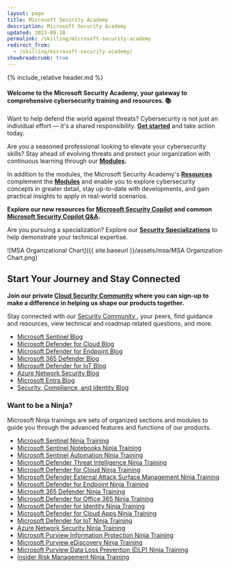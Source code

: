 ```yaml
---
layout: page
title: Microsoft Security Academy
description: Microsoft Security Academy
updated: 2023-09-18
permalink: /skilling/microsoft-security-academy
redirect_from:
  - /skilling/microsoft-security-academy/
showbreadcrumb: true
---
```

{% include_relative header.md %}

#### Welcome to the Microsoft Security Academy, your gateway to comprehensive cybersecurity training and resources. 📚

Want to help defend the world against threats? Cybersecurity is not just an individual effort — it's a shared responsibility. **[Get started](/PartnerResources/skilling/microsoft-security-academy/start)** and take action today.

Are you a seasoned professional looking to elevate your cybersecurity skills? Stay ahead of evolving threats and protect your organization with continuous learning through our **[Modules](/PartnerResources/skilling/microsoft-security-academy/modules).**

In addition to the modules, the Microsoft Security Academy's **[Resources](/PartnerResources/skilling/microsoft-security-academy/resources)** complement the **[Modules](/PartnerResources/skilling/microsoft-security-academy/modules)** and enable you to explore cybersecurity concepts in greater detail, stay up-to-date with developments, and gain practical insights to apply in real-world scenarios.

**Explore our new resources for [Microsoft Security Copilot](/PartnerResources/skilling/microsoft-security-academy/microsoft-security-copilot) and common [Microsoft Security Copilot Q&A](/PartnerResources/skilling/microsoft-security-academy/microsoft-security-copilot-extra).**

Are you pursuing a specialization? Explore our **[Security Specializations](/PartnerResources/skilling/microsoft-security-academy/specializations)** to help demonstrate your technical expertise.


![MSA Organizational Chart]({{ site.baseurl }}/assets/msa/MSA Organization Chart.png)


## Start Your Journey and Stay Connected
 
**Join our private [Cloud Security Community](https://aka.ms/PrSecCom) where you can sign-up to make a difference in helping us shape our products together.**

 Stay connected with our [Security Community ](https://techcommunity.microsoft.com/t5/security-compliance-and-identity/join-our-security-community/ba-p/927888), your peers, find guidance and resources, view technical and roadmap related questions, and more.

* [Microsoft Sentinel Blog](https://techcommunity.microsoft.com/t5/microsoft-sentinel-blog/bg-p/MicrosoftSentinelBlog)
* [Microsoft Defender for Cloud Blog](https://techcommunity.microsoft.com/t5/microsoft-defender-for-cloud/bg-p/MicrosoftDefenderCloudBlog)
* [Microsoft Defender for Endpoint Blog](https://techcommunity.microsoft.com/t5/microsoft-defender-for-endpoint/bg-p/MicrosoftDefenderATPBlog)
* [Microsoft 365 Defender Blog](https://techcommunity.microsoft.com/t5/microsoft-365-defender-blog/bg-p/MicrosoftThreatProtectionBlog)
* [Microsoft Defender for IoT Blog](https://techcommunity.microsoft.com/t5/microsoft-defender-for-iot-blog/bg-p/MicrosoftDefenderIoTBlog)
* [Azure Network Security Blog](https://techcommunity.microsoft.com/t5/azure-network-security-blog/bg-p/AzureNetworkSecurityBlog)
* [Microsoft Entra Blog](https://techcommunity.microsoft.com/t5/microsoft-entra-azure-ad-blog/bg-p/Identity)
* [Security, Compliance, and Identity Blog](https://techcommunity.microsoft.com/t5/security-compliance-and-identity/bg-p/MicrosoftSecurityandCompliance)

### Want to be a Ninja?

Microsoft Ninja trainings are sets of organized sections and modules to guide you through the advanced features and functions of our products.

* [Microsoft Sentinel Ninja Training](https://techcommunity.microsoft.com/t5/microsoft-sentinel-blog/become-a-microsoft-sentinel-ninja-the-complete-level-400/ba-p/1246310)
* [Microsoft Sentinel Notebooks Ninja Training](https://techcommunity.microsoft.com/t5/microsoft-sentinel-blog/becoming-a-microsoft-sentinel-notebooks-ninja-the-series/ba-p/2693491)
* [Microsoft Sentinel Automation Ninja Training](https://techcommunity.microsoft.com/t5/microsoft-sentinel-blog/become-a-microsoft-sentinel-automation-ninja/ba-p/3563377)
* [Microsoft Defender Threat Intelligence Ninja Training](https://techcommunity.microsoft.com/t5/microsoft-defender-threat/become-a-microsoft-defender-threat-intelligence-ninja-the/ba-p/3656965)
* [Microsoft Defender for Cloud Ninja Training](https://techcommunity.microsoft.com/t5/microsoft-defender-for-cloud/become-a-microsoft-defender-for-cloud-ninja/ba-p/1608761)
* [Microsoft Defender External Attack Surface Management Ninja Training](https://techcommunity.microsoft.com/t5/microsoft-defender-external/become-a-microsoft-defender-external-attack-surface-management/ba-p/3743985)
* [Microsoft Defender for Endpoint Ninja Training](https://techcommunity.microsoft.com/t5/microsoft-defender-for-endpoint/become-a-microsoft-defender-for-endpoint-ninja/ba-p/1515647)
* [Microsoft 365 Defender Ninja Training](https://techcommunity.microsoft.com/t5/microsoft-365-defender-blog/become-a-microsoft-365-defender-ninja/ba-p/1789376)
* [Microsoft Defender for Office 365 Ninja Training](https://techcommunity.microsoft.com/t5/microsoft-defender-for-office/become-a-microsoft-defender-for-office-365-ninja/ba-p/2187392)
* [Microsoft Defender for Identity Ninja Training](https://techcommunity.microsoft.com/t5/security-compliance-and-identity/microsoft-defender-for-identity-ninja-training/ba-p/2117904?WT.mc_id=m365-0000-rotrent)
* [Microsoft Defender for Cloud Apps Ninja Training](https://techcommunity.microsoft.com/t5/security-compliance-and-identity/microsoft-defender-for-cloud-apps-ninja-training-june-2022/ba-p/2751518)
* [Microsoft Defender for IoT Ninja Training](https://techcommunity.microsoft.com/t5/microsoft-defender-for-iot-blog/microsoft-defender-for-iot-ninja-training/ba-p/2428899?WT.mc_id=m365-0000-rotrent)
* [Azure Network Security Ninja Training](https://techcommunity.microsoft.com/t5/azure-network-security-blog/azure-network-security-ninja-training/ba-p/2356101)
* [Microsoft Purview Information Protection Ninja Training](https://techcommunity.microsoft.com/t5/security-compliance-and-identity/the-microsoft-purview-information-protection-ninja-training-is/ba-p/2887478?WT.mc_id=m365-0000-rotrent)
* [Microsoft Purview eDiscovery Ninja Training](https://techcommunity.microsoft.com/t5/security-compliance-and-identity/become-a-microsoft-purview-ediscovery-ninja/ba-p/2793108)
* [Microsoft Purview Data Loss Prevention (DLP) Ninja Training](https://techcommunity.microsoft.com/t5/security-compliance-and-identity/the-microsoft-purview-data-loss-prevention-ninja-training-is/ba-p/3659015)
* [Insider Risk Management Ninja Training](https://techcommunity.microsoft.com/t5/security-compliance-and-identity/become-an-insider-risk-management-ninja/ba-p/3282306)